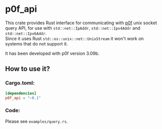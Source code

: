 # p0f_api

This crate provides Rust interface for communicating with [p0f](http://lcamtuf.coredump.cx/p0f3/) unix socket query API,
for use with `std::net::IpAddr`, `std::net::Ipv4Addr` and `std::net::Ipv6Addr`.  
Since it uses Rust `std::os::unix::net::UnixStream` it won't work on systems that do not support it.

It has been developed with p0f version 3.09b.

## How to use it?

### Cargo.toml:
```toml
[dependencies]
p0f_api = "~0.1"
```

### Code:
Please see `examples/query.rs`.
